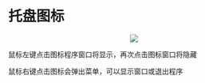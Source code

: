 
# 托盘图标


<div align="center"><img src='./trayicon.jpg'></div> 

鼠标左键点击图标程序窗口将显示，再次点击图标窗口将隐藏

鼠标右键点击图标会弹出菜单，可以显示窗口或退出程序